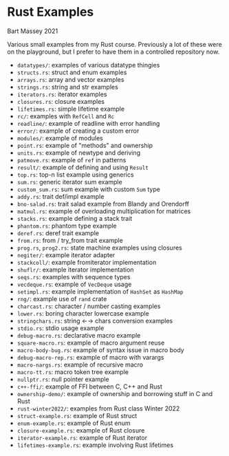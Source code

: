 # Rust Examples
Bart Massey 2021

Various small examples from my Rust course. Previously a lot
of these were on the playground, but I prefer to have them
in a controlled repository now.

* `datatypes/`: examples of various datatype thingies
* `structs.rs`: struct and enum examples
* `arrays.rs`: array and vector examples
* `strings.rs`: string and str examples
* `iterators.rs`: iterator examples
* `closures.rs`: closure examples
* `lifetimes.rs`: simple lifetime example
* `rc/`: examples with `RefCell` and `Rc`
* `readline/`: example of readline with error handling
* `error/`: example of creating a custom error
* `modules/`: example of modules
* `point.rs`: example of "methods" and ownership
* `units.rs`: example of newtype and deriving
* `patmove.rs`: example of `ref` in patterns
* `result/`: example of defining and using `Result`
* `top.rs`: top-n list example using generics
* `sum.rs`: generic iterator sum example
* `custom_sum.rs`: sum example with custom `Sum` type
* `addy.rs`: trait def/impl example
* `bno-salad.rs`: trait salad example from Blandy and Orendorff
* `matmul.rs`: example of overloading multiplication for matrices
* `stacks.rs`: example defining a stack trait
* `phantom.rs`: phantom type example
* `deref.rs`: deref trait example
* `from.rs`: from / try_from trait example
* `prog.rs`, `prog2.rs`: state machine examples using closures
* `negiter/`: example iterator adapter
* `stackcoll/`: example fromiterator implementation
* `shuflr/`: example iterator implementation
* `seqs.rs`: examples with sequence types
* `vecdeque.rs`: example of `VecDeque` usage
* `setimpl.rs`: example implementation of `HashSet` as `HashMap`
* `rng/`: example use of `rand` crate
* `charcast.rs`: character / number casting examples
* `lower.rs`: boring character lowercase example
* `stringchars.rs`: string ←→ chars conversion examples
* `stdio.rs`: stdio usage example
* `debug-macro.rs`: declarative macro example
* `square-macro.rs`: example of macro argument reuse
* `macro-body-bug.rs`: example of syntax issue in macro body
* `debug-macro-rep.rs`: example of macro with varargs
* `macro-nargs.rs`: example of recursive macro
* `macro-tt.rs`: macro token tree example
* `nullptr.rs`: null pointer example
* `c++-ffi/`: example of FFI between C, C++ and Rust
* `ownership-demo/`: example of ownership and borrowing stuff in C and Rust
* `rust-winter2022/`: examples from Rust class Winter 2022
* `struct-example.rs`: example of Rust struct
* `enum-example.rs`: example of Rust enum
* `closure-example.rs`: example of Rust closure
* `iterator-example.rs`: example of Rust iterator
* `lifetimes-example.rs`: example involving Rust lifetimes
